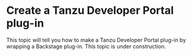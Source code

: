 # Create a Tanzu Developer Portal plug-in

<!-- It's not in the ToC right now because it's not finished -->

This topic will tell you how to make a Tanzu Developer Portal plug-in by wrapping a Backstage plug-in.
This topic is under construction.
